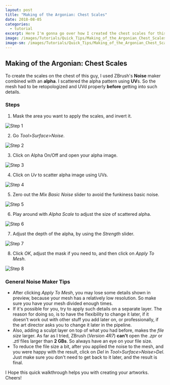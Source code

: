 ```yaml
---
layout: post
title: "Making of the Argonian: Chest Scales"
date: 2018-08-05
categories:
  - tutorial
excerpt: Here I'm gonna go over how I created the chest scales for this character in ZBrush.
image: /images/Tutorials/Quick_Tips/Making_of_the_Argonian_Chest_Scales/header.jpg
image-sm: /images/Tutorials/Quick_Tips/Making_of_the_Argonian_Chest_Scales/header.jpg
---
```

## Making of the Argonian: Chest Scales

To create the scales on the chest of this guy, I used ZBrush's **Noise** maker combined with an **alpha**. I scattered the alpha pattern using **UV**s. So the mesh had to be retopologized and UVd properly **before** getting into such details.


### Steps

1. Mask the area you want to apply the scales, and invert it.

<img src="/images/Tutorials/Quick_Tips/Making_of_the_Argonian_Chest_Scales/1.jpg" alt="Step 1" style="max-width:100%;height:auto">

2. Go *Tool*>*Surface*>*Noise*.

<img src="/images/Tutorials/Quick_Tips/Making_of_the_Argonian_Chest_Scales/2.jpg" alt="Step 2" style="max-width:100%;height:auto">

3. Click on Alpha On/Off and open your alpha image.

<img src="/images/Tutorials/Quick_Tips/Making_of_the_Argonian_Chest_Scales/3.jpg" alt="Step 3" style="max-width:100%;height:auto">

4. Click on *Uv* to scatter alpha image using UVs.

<img src="/images/Tutorials/Quick_Tips/Making_of_the_Argonian_Chest_Scales/4.jpg" alt="Step 4" style="max-width:100%;height:auto">

5. Zero out the *Mix Basic Noise* slider to avoid the funkiness basic noise.

<img src="/images/Tutorials/Quick_Tips/Making_of_the_Argonian_Chest_Scales/5.jpg" alt="Step 5" style="max-width:100%;height:auto">

6. Play around with *Alpha Scale* to adjust the size of scattered alpha.

<img src="/images/Tutorials/Quick_Tips/Making_of_the_Argonian_Chest_Scales/6.jpg" alt="Step 6" style="max-width:100%;height:auto">

7. Adjust the depth of the alpha, by using the *Strength* slider.

<img src="/images/Tutorials/Quick_Tips/Making_of_the_Argonian_Chest_Scales/7.jpg" alt="Step 7" style="max-width:100%;height:auto">

8. Click *OK*, adjust the mask if you need to, and then click on *Apply To Mesh*.

<img src="/images/Tutorials/Quick_Tips/Making_of_the_Argonian_Chest_Scales/8.jpg" alt="Step 8" style="max-width:100%;height:auto">

### General Noise Maker Tips

- After clicking *Apply To Mesh*, you may lose some details shown in preview, because your mesh has a relatively low resolution. So make sure you have your mesh divided enough times.
- If it's possible for you, try to apply such details on a separate layer. The reason for doing so, is to have the flexibility to change it later, if it doesn't work out with other stuff you add later on, or professionally, if the art director asks you to change it later in the pipeline.
- Also, adding a sculpt layer on top of what you had before, makes the *file size* larger. As far as I tried, ZBrush (*Version 4R7*) **can't** open the *.zpr* or *.ztl* files larger than **2 GBs**. So always have an eye on your file size.
- To reduce the file size a bit, after you applied the noise to the mesh, and you were happy with the result, click on *Del* in *Tool*>*Surface*>*Noise*>*Del*. Just make sure you don't need to get back to it later, and the result is final.


I Hope this quick walkthrough helps you with creating your artworks.
Cheers!
